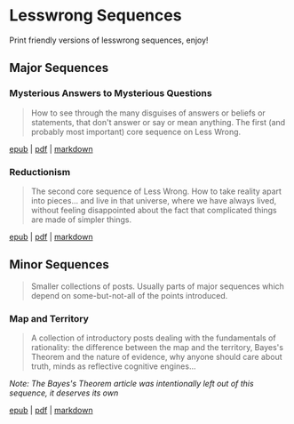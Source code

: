 # Lesswrong Sequences

Print friendly versions of lesswrong sequences, enjoy!

## Major Sequences

### Mysterious Answers to Mysterious Questions

> How to see through the many disguises of answers or beliefs or statements,
> that don't answer or say or mean anything. The first (and probably most
> important) core sequence on Less Wrong.

[epub](https://github.com/jb55/lesswrong-print/raw/master/sequences/mysterious/Mysterious%20Answers%20to%20Mysterious%20Questions.epub) |
[pdf](https://github.com/jb55/lesswrong-print/raw/master/sequences/mysterious/Mysterious%20Answers%20to%20Mysterious%20Questions.pdf) |
[markdown](https://github.com/jb55/lesswrong-print/blob/master/sequences/mysterious/mysterious.md)

### Reductionism

> The second core sequence of Less Wrong. How to take reality apart into
> pieces... and live in that universe, where we have always lived, without
> feeling disappointed about the fact that complicated things are made of
> simpler things.

[epub](https://github.com/jb55/lesswrong-print/raw/master/sequences/reductionism/Reductionism.epub) |
[pdf](https://github.com/jb55/lesswrong-print/raw/master/sequences/reductionism/Reductionism.pdf) |
[markdown](https://github.com/jb55/lesswrong-print/blob/master/sequences/reductionism/Reductionism.md)

## Minor Sequences

> Smaller collections of posts. Usually parts of major sequences which depend on some-but-not-all of the points introduced.

### Map and Territory

> A collection of introductory posts dealing with the fundamentals of
> rationality: the difference between the map and the territory, Bayes's Theorem
> and the nature of evidence, why anyone should care about truth, minds as
> reflective cognitive engines...

*Note: The Bayes's Theorem article was intentionally left out of this sequence,
it deserves its own*

[epub](https://github.com/jb55/lesswrong-print/raw/master/sequences/map_and_territory/Map%20and%20Territory.epub) |
[pdf](https://github.com/jb55/lesswrong-print/raw/master/sequences/map_and_territory/Map%20and%20Territory.pdf) |
[markdown](https://github.com/jb55/lesswrong-print/blob/master/sequences/map_and_territory/map_and_territory.md)


